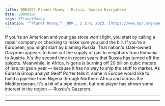```yaml
---
title: 090107) Planet Money - Russia, Russia Everywhere
date: 20090107
tags: #PlanetMoney
citation: "“Planet Money,” _NPR_, 2 Juni 2023. [https://www.npr.org/podcasts/510289/planet-money](https://www.npr.org/podcasts/510289/planet-money) (diakses 4 Juni 2023)."
---
```


If you're an American and your gas stove won't light, you start by calling a repair company or checking to make sure you paid the bill. If you're a European, you might start by blaming Russia. That nation's state-owned Gazprom appears to have cut the supply of gas to neighbors from Romania to Austria. It's the second time in recent years that Russia has turned off the spigots. Meanwhile, in Africa, Nigeria is burning off 20 billion cubic meters of natural gas a year — because it has no way to ship the stuff to market. As Eurasia Group analyst Geoff Porter tells it, some in Europe would like to build a pipeline from Nigeria through Northern Africa and across the Mediterranean. It's a bit of a pipe dream, but one player has shown some interest in the region — Russia's Gazprom.

----



----
